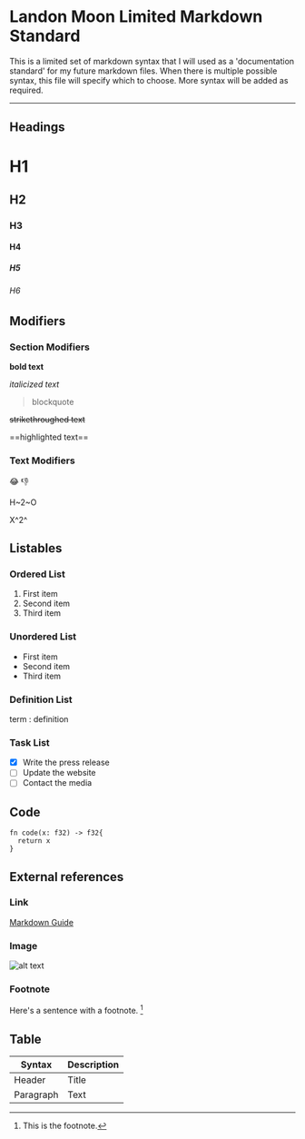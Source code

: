 # Landon Moon Limited Markdown Standard

This is a limited set of markdown syntax that I will used as a 'documentation standard' for my future markdown files. When there is multiple possible syntax, this file will specify which to choose. More syntax will be added as required.

---

## Headings

# H1

## H2

### H3

#### H4

##### H5

###### H6

## Modifiers

### Section Modifiers

**bold text**

*italicized text*

> blockquote

~~strikethroughed text~~

==highlighted text==

### Text Modifiers

:joy: :thumbsdown:

H~2~O

X^2^

## Listables

### Ordered List

1. First item
2. Second item
3. Third item

### Unordered List

- First item
- Second item
- Third item

### Definition List

term
: definition

### Task List

- [x] Write the press release
- [ ] Update the website
- [ ] Contact the media

## Code

```
fn code(x: f32) -> f32{
  return x
}
```

## External references

### Link

[Markdown Guide](https://www.markdownguide.org)

### Image

![alt text](https://www.markdownguide.org/assets/images/tux.png)

### Footnote

Here's a sentence with a footnote. [^1]

[^1]: This is the footnote.

## Table

| Syntax | Description |
| ----------- | ----------- |
| Header | Title |
| Paragraph | Text |

